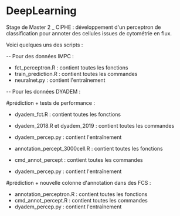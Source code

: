 # DeepLearning

Stage de Master 2 _ CIPHE : développement d'un perceptron de classification pour annoter des cellules issues de cytométrie en flux.

Voici quelques uns des scripts :

-- Pour des données IMPC :

- fct_perceptron.R : contient toutes les fonctions 
- train_prediction.R : contient toutes les commandes
- neuralnet.py : contient l'entraînement

-- Pour les données DYADEM :

 #prédiction + tests de performance :

- dyadem_fct.R : contient toutes les fonctions
- dyadem_2018.R et dyadem_2019 : contient toutes les commandes
- dyadem_percep.py : contient l'entraînement 

- annotation_percept_3000cell.R : contient toutes les fonctions
- cmd_annot_percept : contient toutes les commandes
- dyadem_percep.py : contient l'entraînement 

 #prédiction + nouvelle colonne d'annotation dans des FCS :

- annotation_perceptron.R : contient toutes les fonctions
- cmd_annot_percept.R : contient toutes les commandes
- dyadem_percep.py : contient l'entraînement 

